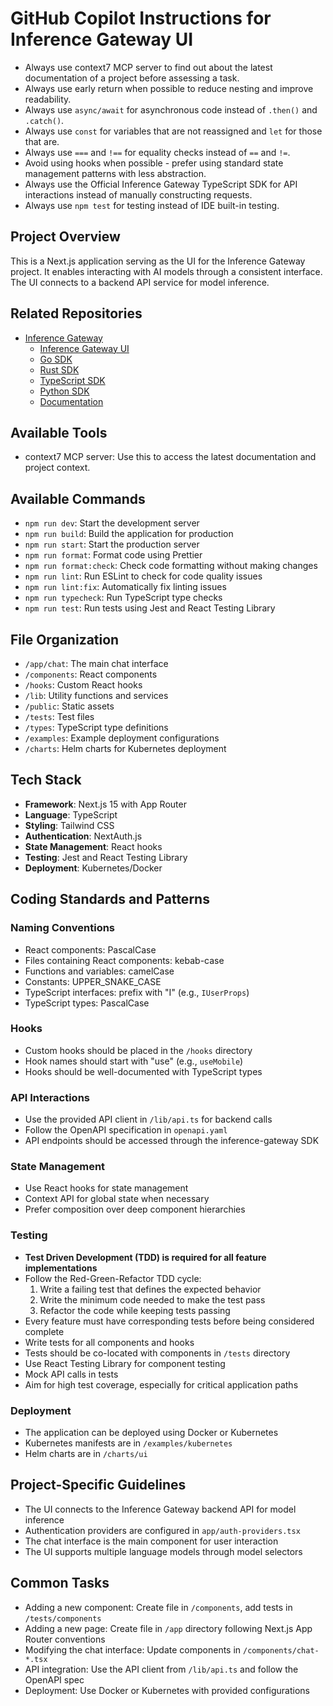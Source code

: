 # GitHub Copilot Instructions for Inference Gateway UI

- Always use context7 MCP server to find out about the latest documentation of a project before assessing a task.
- Always use early return when possible to reduce nesting and improve readability.
- Always use `async/await` for asynchronous code instead of `.then()` and `.catch()`.
- Always use `const` for variables that are not reassigned and `let` for those that are.
- Always use `===` and `!==` for equality checks instead of `==` and `!=`.
- Avoid using hooks when possible - prefer using standard state management patterns with less abstraction.
- Always use the Official Inference Gateway TypeScript SDK for API interactions instead of manually constructing requests.
- Always use `npm test` for testing instead of IDE built-in testing.

## Project Overview

This is a Next.js application serving as the UI for the Inference Gateway project. It enables interacting with AI models through a consistent interface. The UI connects to a backend API service for model inference.

## Related Repositories

- [Inference Gateway](https://github.com/inference-gateway)
  - [Inference Gateway UI](https://github.com/inference-gateway/ui)
  - [Go SDK](https://github.com/inference-gateway/go-sdk)
  - [Rust SDK](https://github.com/inference-gateway/rust-sdk)
  - [TypeScript SDK](https://github.com/inference-gateway/typescript-sdk)
  - [Python SDK](https://github.com/inference-gateway/python-sdk)
  - [Documentation](https://docs.inference-gateway.com)

## Available Tools

- context7 MCP server: Use this to access the latest documentation and project context.

## Available Commands

- `npm run dev`: Start the development server
- `npm run build`: Build the application for production
- `npm run start`: Start the production server
- `npm run format`: Format code using Prettier
- `npm run format:check`: Check code formatting without making changes
- `npm run lint`: Run ESLint to check for code quality issues
- `npm run lint:fix`: Automatically fix linting issues
- `npm run typecheck`: Run TypeScript type checks
- `npm run test`: Run tests using Jest and React Testing Library

## File Organization

- `/app/chat`: The main chat interface
- `/components`: React components
- `/hooks`: Custom React hooks
- `/lib`: Utility functions and services
- `/public`: Static assets
- `/tests`: Test files
- `/types`: TypeScript type definitions
- `/examples`: Example deployment configurations
- `/charts`: Helm charts for Kubernetes deployment

## Tech Stack

- **Framework**: Next.js 15 with App Router
- **Language**: TypeScript
- **Styling**: Tailwind CSS
- **Authentication**: NextAuth.js
- **State Management**: React hooks
- **Testing**: Jest and React Testing Library
- **Deployment**: Kubernetes/Docker

## Coding Standards and Patterns

### Naming Conventions

- React components: PascalCase
- Files containing React components: kebab-case
- Functions and variables: camelCase
- Constants: UPPER_SNAKE_CASE
- TypeScript interfaces: prefix with "I" (e.g., `IUserProps`)
- TypeScript types: PascalCase

### Hooks

- Custom hooks should be placed in the `/hooks` directory
- Hook names should start with "use" (e.g., `useMobile`)
- Hooks should be well-documented with TypeScript types

### API Interactions

- Use the provided API client in `/lib/api.ts` for backend calls
- Follow the OpenAPI specification in `openapi.yaml`
- API endpoints should be accessed through the inference-gateway SDK

### State Management

- Use React hooks for state management
- Context API for global state when necessary
- Prefer composition over deep component hierarchies

### Testing

- **Test Driven Development (TDD) is required for all feature implementations**
- Follow the Red-Green-Refactor TDD cycle:
  1. Write a failing test that defines the expected behavior
  2. Write the minimum code needed to make the test pass
  3. Refactor the code while keeping tests passing
- Every feature must have corresponding tests before being considered complete
- Write tests for all components and hooks
- Tests should be co-located with components in `/tests` directory
- Use React Testing Library for component testing
- Mock API calls in tests
- Aim for high test coverage, especially for critical application paths

### Deployment

- The application can be deployed using Docker or Kubernetes
- Kubernetes manifests are in `/examples/kubernetes`
- Helm charts are in `/charts/ui`

## Project-Specific Guidelines

- The UI connects to the Inference Gateway backend API for model inference
- Authentication providers are configured in `app/auth-providers.tsx`
- The chat interface is the main component for user interaction
- The UI supports multiple language models through model selectors

## Common Tasks

- Adding a new component: Create file in `/components`, add tests in `/tests/components`
- Adding a new page: Create file in `/app` directory following Next.js App Router conventions
- Modifying the chat interface: Update components in `/components/chat-*.tsx`
- API integration: Use the API client from `/lib/api.ts` and follow the OpenAPI spec
- Deployment: Use Docker or Kubernetes with provided configurations
